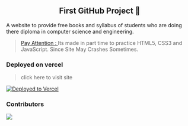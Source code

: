 <h2 align="center">First GitHub Project 🔰</h2>

<p> A website to provide free books and syllabus of students who are doing there diploma in computer science and engineering. </p>

> [Pay Attention  : ](#) Its made in part time to practice HTML5, CSS3 and JavaScript. Since Site May Crashes Sometimes.</p>

### Deployed on vercel 
> click here to visit site

[![Deployed to Vercel](https://vercel.com/button)](https://learn-it-sigma.vercel.app/)


### Contributors

<img src="https://contrib.rocks/image?repo=vivek09thakur/LearnIT" />
